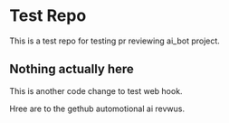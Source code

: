 # Test Repo
This is a test repo for testing pr reviewing ai_bot project.

## Nothing actually here

This is another code change to test web hook.

Hree are to the gethub automotional ai revwus.
